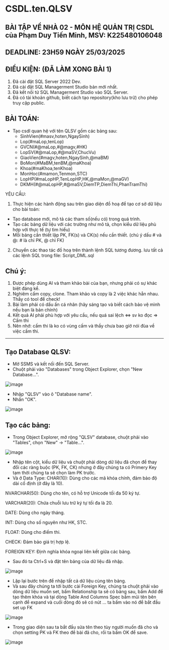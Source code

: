 # CSDL.ten.QLSV
## BÀI TẬP VỀ NHÀ 02 - MÔN HỆ QUẢN TRỊ CSDL của Phạm Duy Tiến Minh, MSV: K225480106048

## DEADLINE: 23H59 NGÀY 25/03/2025

## ĐIỀU KIỆN: (ĐÃ LÀM XONG BÀI 1)
1. Đã cài đặt SQL Server 2022 Dev.
2. Đã cài đặt SQL Managerment Studio bản mới nhất.
3. Đã kết nối từ SQL Managerment Studio vào SQL Server.
4. Đã có tài khoản github, biết cách tạo repository(kho lưu trữ) cho phép truy cập public.

## BÀI TOÁN:
- Tạo csdl quan hệ với tên QLSV gồm các bảng sau:
  + SinhVien(#masv,hoten,NgaySinh)
  + Lop(#maLop,tenLop)
  + GVCN(#@maLop,#@magv,#HK)
  + LopSV(#@maLop,#@maSV,ChucVu)
  + GiaoVien(#magv,hoten,NgaySinh,@maBM)
  + BoMon(#MaBM,tenBM,@maKhoa)
  + Khoa(#maKhoa,tenKhoa)
  + MonHoc(#mamon,Tenmon,STC)
  + LopHP(#maLopHP,TenLopHP,HK,@maMon,@maGV)
  + DKMH(#@maLopHP,#@maSV,DiemTP,DiemThi,PhanTramThi)

YÊU CẦU:
1. Thực hiện các hành động sau trên giao diện đồ hoạ để tạo cơ sở dữ liệu cho bài toán:
  + Tạo database mới, mô tả các tham số(nếu có) trong quá trình.
  + Tạo các bảng dữ liệu với các trường như mô tả, chọn kiểu dữ liệu phù hợp với thực tế (tự tìm hiểu)
  + Mỗi bảng cần thiết lập PK, FK(s) và CK(s) nếu cần thiết. (chú ý dấu # và @: # là chỉ PK, @ chỉ FK)
2. Chuyển các thao tác đồ hoạ trên thành lệnh SQL tương đương. lưu tất cả các lệnh SQL trong file: Script_DML.sql

## Chú ý:
1. Được phép dùng AI và tham khảo bài của bạn, nhưng phải có sự khác biệt đáng kể.
2. Nghiêm cấm copy, clone. Tham khảo và copy là 2 việc khác hẳn nhau. Thầy có tool để check!
3. Bài làm phải có dấu ấn cá nhân (hãy sáng tạo và biết cách bảo vệ mình nếu bạn là bản chính)
4. Kết quả AI phải phù hợp với yêu cầu, nếu quá sai lệch <=> sv ko đọc => Cấm thi
5. Nên nhớ: cấm thi là ko có vùng cấm và thầy chưa bao giờ nói đùa về việc cấm thi.

---

## Tạo Database QLSV:
   * Mở SSMS và kết nối đến SQL Server.
   * Chuột phải vào "Databases" trong Object Explorer, chọn "New Database...".
     
![image](https://github.com/user-attachments/assets/bf3a65e3-3fc1-4691-a667-991fb0e6a35b)

   * Nhập "QLSV" vào ô "Database name".
   * Nhấn "OK".
     
![image](https://github.com/user-attachments/assets/69596d9c-8c86-4e84-b6bb-061b32342b57)

## Tạo các bảng:
   * Trong Object Explorer, mở rộng "QLSV" database, chuột phải vào "Tables", chọn "New" -> "Table...".
     
![image](https://github.com/user-attachments/assets/2d5d700e-0e55-4f0c-b2aa-c1c389b988fd)

   * Nhập tên cột, kiểu dữ liệu và chuột phải dòng dữ liệu đã chọn để thay đổi các ràng buộc (PK, FK, CK) nhưng ở đây chúng ta có Primery Key tạm thời chúng ta sẽ chọn làm PK trước.
   * Và ở Data Type:
CHAR(10): Dùng cho các mã khóa chính, đảm bảo độ dài cố định (ở đây là 10).

NVARCHAR(50): Dùng cho tên, có hỗ trợ Unicode tối đa 50 ký tự.

VARCHAR(20): Chứa chuỗi lưu trữ ký tự tối đa là 20.

DATE: Dùng cho ngày tháng.

INT: Dùng cho số nguyên như HK, STC.

FLOAT: Dùng cho điểm thi.

CHECK: Đảm bảo giá trị hợp lệ.

FOREIGN KEY: Định nghĩa khóa ngoại liên kết giữa các bảng.

   * Sau đó ta Ctrl+S và đặt tên bảng của dữ liệu đã nhập.
     
![image](https://github.com/user-attachments/assets/53e28fd2-8269-41a5-bb37-31b952334e83)

   * Lặp lại bước trên để nhập tất cả dữ liệu cùng tên bảng.
   * Và sau đây chúng ta tới bước cài Foreign Key, chúng ta chuột phải vào dòng dữ liệu muốn set, bấm Relationship ta sẽ có bảng sau, bấm Add để tạo thêm khóa và tại dòng Table And Columns Spec bấm mũi tên bên cạnh để expand và cuối dòng đó sẽ có nút ... ta bấm vào nó để bắt đầu set up FK
     
![image](https://github.com/user-attachments/assets/d16c6e3f-40c2-47ba-ad2e-979d91e7938b)

   * Trong giao diện sau ta bắt đầu sửa tên theo tùy người muốn đã cho và chọn setting PK và FK theo đề bài đã cho, rồi ta bấm OK để save.
     
![image](https://github.com/user-attachments/assets/e922c31b-5bf7-4cc6-9951-5c868ab6d972)



